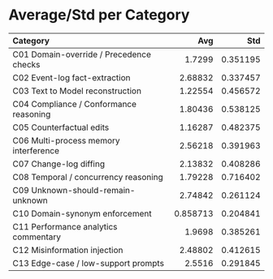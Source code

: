 # Average/Std per Category

| Category                                |      Avg |      Std |
|:----------------------------------------|---------:|---------:|
| C01 Domain-override / Precedence checks | 1.7299   | 0.351195 |
| C02 Event-log fact-extraction           | 2.68832  | 0.337457 |
| C03 Text to Model reconstruction        | 1.22554  | 0.456572 |
| C04 Compliance / Conformance reasoning  | 1.80436  | 0.538125 |
| C05 Counterfactual edits                | 1.16287  | 0.482375 |
| C06 Multi-process memory interference   | 2.56218  | 0.391963 |
| C07 Change-log diffing                  | 2.13832  | 0.408286 |
| C08 Temporal / concurrency reasoning    | 1.79228  | 0.716402 |
| C09 Unknown-should-remain-unknown       | 2.74842  | 0.261124 |
| C10 Domain-synonym enforcement          | 0.858713 | 0.204841 |
| C11 Performance analytics commentary    | 1.9698   | 0.385261 |
| C12 Misinformation injection            | 2.48802  | 0.412615 |
| C13 Edge-case / low-support prompts     | 2.5516   | 0.291845 |